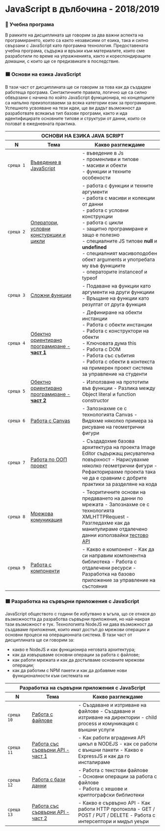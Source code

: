 # JavaScript в дълбочина - 2018/2019

### 🚀 Учебна програма

В рамките на дисциплината ще говорим за два важни аспекта на програмирането, които са както независими от езика, така и силно свързани с JavaScript като програмна технология. Предоставената учебна програма, съдържа и връзки към материалите, които сме разработили по време на упражненията, както и кореспондиращите домашни, с които ще се предизвикате в последствие. 

### 🟦 Основи на езика JavaScript

В тази част от дисциплината ще си говорим за това как да създадем работеща програма. Синтактичните правила, логично ще са силно обвързани с начина по който JavaScript функционира, но концепциите са напълно преизползваеми за всяка категории език за програмиране. Успешното усвояване на тези идеи, ще ви дадът възможност да разработвате всякакъв тип базови програми, както и ида идентифицирате основните типове и структури от данни, които се ползват в ежедневната практика.

<table>
    <thead>
        <tr>
            <th colspan="3">ОСНОВИ НА ЕЗИКА JAVA SCRIPT</th>
        </tr>
        <tr>
            <th width="120">N</th>
            <th width="280">Тема</th>
            <th width="610">Какво разглеждаме</th>
        </tr>
    </thead>
    <tbody>
        <tr>
            <td><code>среща 1</code></td>
            <td>
                <a href="./meet_01/">Въведение в JavaScript</a>
            </td>
            <td>
            - въведение в Js <br>
            - променливи и типове <br>
            - масиви и обекти <br>
            - функции и техните особености
            </td>
        </tr>
        <tr>
            <td><code>среща 2</code></td>
            <td>
                <a href="./meet_02/">Оператори, условни констуркции и цикли</a>
            </td>
            <td>
            - работа с функции и техните аргументи <br>
            - работа с масиви и колекции от данни <br>
            - работа с условни конструкции <br>
            - работа с цикли <br>
            - защитно програмиране и защо е полезно <br>
            - специалните JS типове <strong>null</strong> и <strong>undefined</strong> <br>
            - специалният масивоподобен обект arguments и употребата му във функциите <br>
            - операторите instanceof и typeof
            </td>
        </tr>
        <tr>
            <td><code>среща 3</code></td>
            <td>
                <a href="./meet_03/">Сложни функции</a>
            </td>
            <td>
            - Подаване на функции като аргументи на други функциии <br>
            - Връщане на функции като резултат от друга функция
            </td>
        </tr>
        <tr>
            <td><code>среща 4</code></td>
            <td>
                <a href="./meet_04/">Обектно ориентирано програмиране - <strong>част 1</strong></a>
            </td>
            <td>
            - Дефиниране на обекти инстанции <br>
            - Работа с обекти инстанции <br>
            - Работа с конструктори на обекти <br>
            - Ключовата дума this <br>
            - Работа с DOM <br>
            - Работа със събития <br>
            - Работа с обекти в контекста на примерен проект система за управление на студенти
            </td>
        </tr>
        <tr>
            <td><code>среща 5</code></td>
            <td>
                <a href="./meet_05/">Обектно ориентирано програмиране - <strong>част 2</strong></a>
            </td>
            <td>
            - Използване на прототипи във функции
            - Разлика между Object literal и function constructor
            </td>
        </tr>                
        <tr>
            <td><code>среща 6</code></td>
            <td>
                <a href="./meet_06/">Работа с Canvas</a>
            </td>
            <td>
            - Запознахме се с технологията Canvas
            - Видяхме няколко примера за рисуване на геометрични фигури
            </td>
        </tr>
        <tr>
            <td><code>среща 7</code></td>
            <td>
                <a href="./meet_07/">Работа по ООП проект</a>
            </td>
            <td>
            - Създадохме базова архитектура на проекта Image Editor съдържащ рисувателна повърхност
            - Нарисувахме няколко геометрични фигури
            - Рефакторирахме проекта така че да е сравним с добрите практики за разделяне на кода
            </td>
        </tr>
        <tr>
            <td><code>среща 8</code></td>
            <td>
                <a href="./meet_08/">Мрежова комуникация</a>
            </td>
            <td>
            - Теоритичните основи на предаването на данни по мрежата
            - Запознахме се с технологията XMLHTTPRequest
            - Разгледахме как да манипулираме отдалечено данни използвайки <a href="https://reqres.in/">тестово API</a>
            </td>
        </tr>
        <tr>
            <td><code>среща 9</code></td>
            <td>
                <a href="./meet_09/">Работа с компоненти</a>
            </td>
            <td>
            - Какво е компонент
            - Как да си направим компонентна библиотека
            - Работа с отдалечени ресурси
            - Разработка на базово приложение за управление на състояния
            </td>
        </tr>        
    <tbody>
</table>

### 🟥 Разработка на сървърни приложения с JavaScript

JavaScript обществото с години бе избутвано в ъгъла, що се отнася до възможността да разработва сървърни приложения, но най-накрая тази възможност е тук. Технологията NodeJS ни дава възможност да създаваме приложения, които имат достъп до мрежови операции и основни процеси на операционната система. В тази част от дисциплината ще си говорим за:
- какво е NodeJS и как функционира неговата архитектура;
- как да извършваме основни операции за работа с файлове;
- как работи мрежата и как да достъпваме основните мрежови операции;
- как да работим с NPM пакети и как да добавяме нови функционалности към системата ни

<table>
    <thead>
        <tr>
            <th  colspan="3">Разработка на сървърни приложения с JavaScript</th>
        </tr>
        <tr>
            <th width="120">N</th>
            <th width="280">Тема</th>
            <th width="610">Какво разглеждаме</th>
        </tr>
    </thead>
    <tbody>
        <tr>
            <td><code>среща 10</code></td>
            <td>
                <a href="./meet_10/">Работа с файлове</a>
            </td>
            <td>
            - Създаване и изтриване на файлове
            - Създаване и изтриване на директории
            - child process и комуникация с външни услуги
            </td>
        </tr>
        <tr>
            <td><code>среща 11</code></td>
            <td>
                <a href="./meet_11/">Работа със сървърни API - част 1</a>
            </td>
            <td>
            - Как работи вградения API цикъл в NODEJS
            - как се работи с външни пакети
            - Какво е ExpressJS и как да го инсталираме
            </td>
        </tr>        
        <tr>
            <td><code>среща 12</code></td>
            <td>
                <a href="./meet_12/">Работа с бази данни</a>
            </td>
            <td>
                - Работа с текстови файлове <br>
                - Основни операции за работа с файлове <br>
                - Работа с хешове и криптографски библиотеки            
            </td>
        </tr>
        <tr>
            <td><code>среща 13</code></td>
            <td>
                <a href="./meet_13/">Работа със сървърни API - част 2</a>
            </td>
            <td>
                - Какво е сървърно API
                - Как работи HTTP протокола
                - GET / POST / PUT / DELETE
                - Работа с интерсептори и мидъл уеъри
            </td>
        </tr>
    <tbody>
</table>
